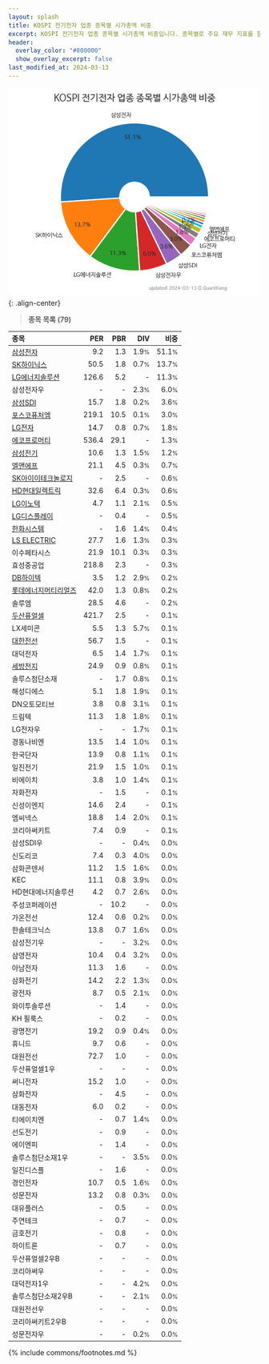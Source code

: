 ```yaml
---
layout: splash
title: KOSPI 전기전자 업종 종목별 시가총액 비중
excerpt: KOSPI 전기전자 업종 종목별 시가총액 비중입니다. 종목별로 주요 재무 지표를 함께 표시합니다.
header:
  overlay_color: "#800000"
  show_overlay_excerpt: false
last_modified_at: 2024-03-13
---
```



![KOSPI 전기전자 업종 종목별 시가총액 비중](/stats/sector/images/kospi_업종_전기전자_종목.png){: .align-center}


> **종목 목록 (79)**<a id="list"></a>

| **종목** | **PER** | **PBR** | **DIV** | **비중** |
| :------- | ------: | ------: | ------: | -------: |
| [삼성전자](/005930/) | 9.2 | 1.3 | 1.9<small>%</small> | 51.1<small>%</small> |
| [SK하이닉스](/000660/) | 50.5 | 1.8 | 0.7<small>%</small> | 13.7<small>%</small> |
| [LG에너지솔루션](/373220/) | 126.6 | 5.2 | - | 11.3<small>%</small> |
| 삼성전자우 | - | - | 2.3<small>%</small> | 6.0<small>%</small> |
| [삼성SDI](/006400/) | 15.7 | 1.8 | 0.2<small>%</small> | 3.6<small>%</small> |
| [포스코퓨처엠](/003670/) | 219.1 | 10.5 | 0.1<small>%</small> | 3.0<small>%</small> |
| [LG전자](/066570/) | 14.7 | 0.8 | 0.7<small>%</small> | 1.8<small>%</small> |
| [에코프로머티](/450080/) | 536.4 | 29.1 | - | 1.3<small>%</small> |
| [삼성전기](/009150/) | 10.6 | 1.3 | 1.5<small>%</small> | 1.2<small>%</small> |
| [엘앤에프](/066970/) | 21.1 | 4.5 | 0.3<small>%</small> | 0.7<small>%</small> |
| [SK아이이테크놀로지](/361610/) | - | 2.5 | - | 0.6<small>%</small> |
| [HD현대일렉트릭](/267260/) | 32.6 | 6.4 | 0.3<small>%</small> | 0.6<small>%</small> |
| [LG이노텍](/011070/) | 4.7 | 1.1 | 2.1<small>%</small> | 0.5<small>%</small> |
| [LG디스플레이](/034220/) | - | 0.4 | - | 0.5<small>%</small> |
| [한화시스템](/272210/) | - | 1.6 | 1.4<small>%</small> | 0.4<small>%</small> |
| [LS ELECTRIC](/010120/) | 27.7 | 1.6 | 1.3<small>%</small> | 0.3<small>%</small> |
| 이수페타시스 | 21.9 | 10.1 | 0.3<small>%</small> | 0.3<small>%</small> |
| 효성중공업 | 218.8 | 2.3 | - | 0.3<small>%</small> |
| [DB하이텍](/000990/) | 3.5 | 1.2 | 2.9<small>%</small> | 0.2<small>%</small> |
| [롯데에너지머티리얼즈](/020150/) | 42.0 | 1.3 | 0.8<small>%</small> | 0.2<small>%</small> |
| 솔루엠 | 28.5 | 4.6 | - | 0.2<small>%</small> |
| [두산퓨얼셀](/336260/) | 421.7 | 2.5 | - | 0.1<small>%</small> |
| LX세미콘 | 5.5 | 1.3 | 5.7<small>%</small> | 0.1<small>%</small> |
| [대한전선](/001440/) | 56.7 | 1.5 | - | 0.1<small>%</small> |
| 대덕전자 | 6.5 | 1.4 | 1.7<small>%</small> | 0.1<small>%</small> |
| [세방전지](/004490/) | 24.9 | 0.9 | 0.8<small>%</small> | 0.1<small>%</small> |
| 솔루스첨단소재 | - | 1.7 | 0.8<small>%</small> | 0.1<small>%</small> |
| 해성디에스 | 5.1 | 1.8 | 1.9<small>%</small> | 0.1<small>%</small> |
| DN오토모티브 | 3.8 | 0.8 | 3.1<small>%</small> | 0.1<small>%</small> |
| 드림텍 | 11.3 | 1.8 | 1.8<small>%</small> | 0.1<small>%</small> |
| LG전자우 | - | - | 1.7<small>%</small> | 0.1<small>%</small> |
| 경동나비엔 | 13.5 | 1.4 | 1.0<small>%</small> | 0.1<small>%</small> |
| 한국단자 | 13.9 | 0.8 | 1.1<small>%</small> | 0.1<small>%</small> |
| 일진전기 | 21.9 | 1.5 | 1.0<small>%</small> | 0.1<small>%</small> |
| 비에이치 | 3.8 | 1.0 | 1.4<small>%</small> | 0.1<small>%</small> |
| 자화전자 | - | 1.5 | - | 0.1<small>%</small> |
| 신성이엔지 | 14.6 | 2.4 | - | 0.1<small>%</small> |
| 엠씨넥스 | 18.8 | 1.4 | 2.0<small>%</small> | 0.1<small>%</small> |
| 코리아써키트 | 7.4 | 0.9 | - | 0.1<small>%</small> |
| 삼성SDI우 | - | - | 0.4<small>%</small> | 0.0<small>%</small> |
| 신도리코 | 7.4 | 0.3 | 4.0<small>%</small> | 0.0<small>%</small> |
| 삼화콘덴서 | 11.2 | 1.5 | 1.6<small>%</small> | 0.0<small>%</small> |
| KEC | 11.1 | 0.8 | 3.9<small>%</small> | 0.0<small>%</small> |
| HD현대에너지솔루션 | 4.2 | 0.7 | 2.6<small>%</small> | 0.0<small>%</small> |
| 주성코퍼레이션 | - | 10.2 | - | 0.0<small>%</small> |
| 가온전선 | 12.4 | 0.6 | 0.2<small>%</small> | 0.0<small>%</small> |
| 한솔테크닉스 | 13.8 | 0.7 | 1.6<small>%</small> | 0.0<small>%</small> |
| 삼성전기우 | - | - | 3.2<small>%</small> | 0.0<small>%</small> |
| 삼영전자 | 10.4 | 0.4 | 3.2<small>%</small> | 0.0<small>%</small> |
| 아남전자 | 11.3 | 1.6 | - | 0.0<small>%</small> |
| 삼화전기 | 14.2 | 2.2 | 1.3<small>%</small> | 0.0<small>%</small> |
| 광전자 | 8.7 | 0.5 | 2.1<small>%</small> | 0.0<small>%</small> |
| 와이투솔루션 | - | 1.4 | - | 0.0<small>%</small> |
| KH 필룩스 | - | 0.2 | - | 0.0<small>%</small> |
| 광명전기 | 19.2 | 0.9 | 0.4<small>%</small> | 0.0<small>%</small> |
| 휴니드 | 9.7 | 0.6 | - | 0.0<small>%</small> |
| 대원전선 | 72.7 | 1.0 | - | 0.0<small>%</small> |
| 두산퓨얼셀1우 | - | - | - | 0.0<small>%</small> |
| 써니전자 | 15.2 | 1.0 | - | 0.0<small>%</small> |
| 삼화전자 | - | 4.5 | - | 0.0<small>%</small> |
| 대동전자 | 6.0 | 0.2 | - | 0.0<small>%</small> |
| 티에이치엔 | - | 0.7 | 1.4<small>%</small> | 0.0<small>%</small> |
| 선도전기 | - | 0.9 | - | 0.0<small>%</small> |
| 에이엔피 | - | 1.4 | - | 0.0<small>%</small> |
| 솔루스첨단소재1우 | - | - | 3.5<small>%</small> | 0.0<small>%</small> |
| 일진디스플 | - | 1.6 | - | 0.0<small>%</small> |
| 경인전자 | 10.7 | 0.5 | 1.6<small>%</small> | 0.0<small>%</small> |
| 성문전자 | 13.2 | 0.8 | 0.3<small>%</small> | 0.0<small>%</small> |
| 대유플러스 | - | 0.5 | - | 0.0<small>%</small> |
| 주연테크 | - | 0.7 | - | 0.0<small>%</small> |
| 금호전기 | - | 0.8 | - | 0.0<small>%</small> |
| 하이트론 | - | 0.7 | - | 0.0<small>%</small> |
| 두산퓨얼셀2우B | - | - | - | 0.0<small>%</small> |
| 코리아써우 | - | - | - | 0.0<small>%</small> |
| 대덕전자1우 | - | - | 4.2<small>%</small> | 0.0<small>%</small> |
| 솔루스첨단소재2우B | - | - | 2.1<small>%</small> | 0.0<small>%</small> |
| 대원전선우 | - | - | - | 0.0<small>%</small> |
| 코리아써키트2우B | - | - | - | 0.0<small>%</small> |
| 성문전자우 | - | - | 0.2<small>%</small> | 0.0<small>%</small> |

{% include commons/footnotes.md %}